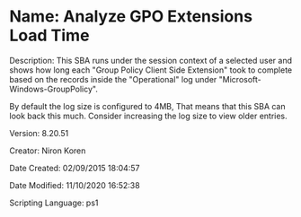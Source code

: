 ﻿# Name: Analyze GPO Extensions Load Time

Description: This SBA runs under the session context of a selected user and shows
how long each "Group Policy Client Side Extension" took to complete based on the records inside the "Operational" log under "Microsoft-Windows-GroupPolicy".

By default the log size is configured to 4MB,
That means that this SBA can look back this much.
Consider increasing the log size to view older entries.

Version: 8.20.51

Creator: Niron Koren

Date Created: 02/09/2015 18:04:57

Date Modified: 11/10/2020 16:52:38

Scripting Language: ps1

